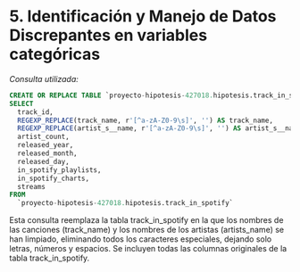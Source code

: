 # 5. Identificación y Manejo de Datos Discrepantes en variables categóricas

_Consulta utilizada:_
```sql
CREATE OR REPLACE TABLE `proyecto-hipotesis-427018.hipotesis.track_in_spotify` AS
SELECT
  track_id,
  REGEXP_REPLACE(track_name, r'[^a-zA-Z0-9\s]', '') AS track_name,
  REGEXP_REPLACE(artist_s__name, r'[^a-zA-Z0-9\s]', '') AS artist_s__name,
  artist_count,
  released_year,
  released_month,
  released_day,
  in_spotify_playlists,
  in_spotify_charts,
  streams
FROM
  `proyecto-hipotesis-427018.hipotesis.track_in_spotify`
```
Esta consulta reemplaza  la tabla track_in_spotify en la que los nombres de las canciones (track_name) y los nombres de los artistas (artists_name) se han limpiado, eliminando todos los caracteres especiales, dejando solo letras, números y espacios. Se incluyen todas las columnas originales de la tabla track_in_spotify.

